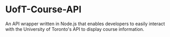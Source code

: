 # UofT-Course-API
An API wrapper written in Node.js that enables developers to easily interact with the University of Toronto's API to display course information.
